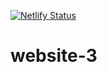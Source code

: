 [![Netlify Status](https://api.netlify.com/api/v1/badges/637d6641-a911-4f18-94d4-b34734b8f856/deploy-status)](https://app.netlify.com/sites/jupiterandthegiraffe/deploys)

# website-3
